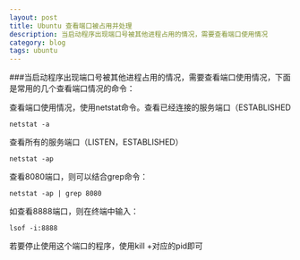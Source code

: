 ```yaml
---
layout: post
title: Ubuntu 查看端口被占用并处理
description: 当启动程序出现端口号被其他进程占用的情况，需要查看端口使用情况
category: blog
tags: ubuntu
---
```


###当启动程序出现端口号被其他进程占用的情况，需要查看端口使用情况，下面是常用的几个查看端口情况的命令：

查看端口使用情况，使用netstat命令。查看已经连接的服务端口（ESTABLISHED

    netstat -a

查看所有的服务端口（LISTEN，ESTABLISHED）


    netstat -ap

查看8080端口，则可以结合grep命令：

    netstat -ap | grep 8080

如查看8888端口，则在终端中输入：

    lsof -i:8888

若要停止使用这个端口的程序，使用kill +对应的pid即可
